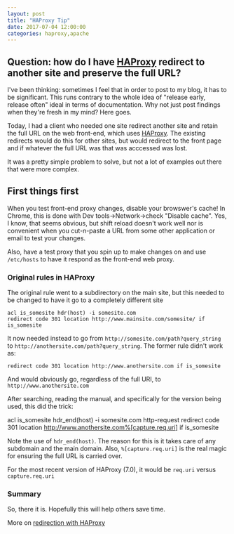 ```yaml
---
layout: post
title: "HAProxy Tip"
date: 2017-07-04 12:00:00 
categories: haproxy,apache
---
```




## Question: how do I have [HAProxy](http://www.haproxy.org/) redirect to another site and preserve the full URL?

I've been thinking: sometimes I feel that in order to post to my blog, it has to be significant. This runs contrary to the whole idea of "release early, release often" ideal in terms of documentation. Why not just post findings when they're fresh in my mind? Here goes.

Today, I had a client who needed one site redirect another site and retain the full URL on the web front-end, which uses [HAProxy](http://www.haproxy.org/). The existing redirects would do this for other sites, but would redirect to the front page and if whatever the full URL was that was acccessed was lost.

It was a pretty simple problem to solve, but not a lot of examples out there that were more complex. 

## First things first 

When you test front-end proxy changes, disable your browswer's cache! In Chrome, this is done with Dev tools->Network->check "Disable cache". Yes, I know, that seems obvious, but shift reload doesn't work well nor is convenient when you cut-n-paste a URL from some other application or email to test your changes.

Also, have a test proxy that you spin up to make changes on and use ```/etc/hosts``` to have it respond as the front-end web proxy.

### Original rules in HAProxy 

The original rule went to a subdirectory on the main site, but this needed to be changed to have it go to a completely different site

    acl is_somesite hdr(host) -i somesite.com
    redirect code 301 location http://www.mainsite.com/somesite/ if is_somesite

It now needed instead to go from ```http://somesite.com/path?query_string``` to ```http://anothersite.com/path?query_string```. The former rule didn't work as:

    redirect code 301 location http://www.anothersite.com if is_somesite

And would obviously go, regardless of the full URI, to ```http://www.anothersite.com```

After searching, reading the manual, and specifically for the version being used, this did the trick:

   acl is_somesite hdr_end(host) -i somesite.com
   http-request redirect code 301 location http://www.anothersite.com%[capture.req.uri] if is_somesite

Note the use of ```hdr_end(host)```. The reason for this is it takes care of any subdomain and the main domain. Also, ```%[capture.req.uri]``` is the real magic for ensuring the full URL is carried over. 

For the most recent version of HAProxy (7.0), it would be ```req.uri``` versus ```capture.req.uri```

### Summary

So, there it is. Hopefully this will help others save time.

More on [redirection with HAProxy](https://www.haproxy.com/doc/aloha/7.0/haproxy/http_redirection.html)
